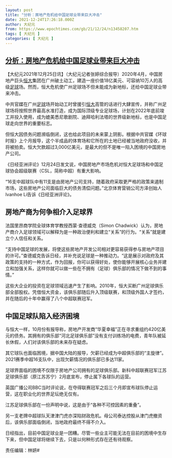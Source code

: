 ```yaml
---
layout: post
title: "分析：房地产危机给中国足球业带来巨大冲击"
date: 2021-12-24T17:26:18.000Z
author: 大纪元
from: https://www.epochtimes.com/gb/21/12/24/n13458207.htm
tags: [ 大纪元 ]
categories: [ 大纪元 ]
---
```

<!--1640366778000-->
[分析：房地产危机给中国足球业带来巨大冲击](https://www.epochtimes.com/gb/21/12/24/n13458207.htm)
------

<div>
<p>【大纪元2021年12月25日讯】（大纪元记者张婷综合报导）2020年4月，中国房地产巨头<a href="https://www.epochtimes.com/gb/tag/%E6%81%92%E5%A4%A7.html">恒大</a>集团在广州破土动工，建造一座价值18亿美元、可容纳10万人的高级<a href="https://www.epochtimes.com/gb/tag/%E8%B6%B3%E7%90%83.html">足球</a>场。然而，恒大危机使广州足球场不但未能成为新地标，还给中国足球业带来冲击。</p><p>中共官媒在广州<a href="https://www.epochtimes.com/gb/tag/%E8%B6%B3%E7%90%83.html">足球</a>场开始动工时曾援引<a href="https://www.epochtimes.com/gb/tag/%E6%81%92%E5%A4%A7.html">恒大</a>高管的话进行大肆宣传，并称广州足球场将按照世界最高水准打造，成为国际顶级专业足球场，计划在2022年底前竣工并投入使用，成为媲美悉尼歌剧院、迪拜哈利法塔的世界级新地标，也是中国足球走向世界的重要标志。</p><p>但恒大因债务问题濒临倒闭，这也给此项目的未来蒙上阴影。根据中共官媒《环球时报》上个月报导，这个半成品的体育场和它所在的土地已经被当地政府没收，并将被拍卖。恒大欠款超过3,000亿美元，是最大的但不是唯一陷入困境的中国房地产公司。</p><p>《日经亚洲评论》12月24日发文说，中国房地产市场危机对恒大足球场和中国足球协会超级联赛（CSL，简称中超）有重大影响。</p><p>“16支中超球队中有11支是由房地产公司支持，随着政府采取更严格的政策来遏制市场，这些房地产公司面临巨大的债务清偿问题。”北京体育营销公司方泽创始人Ivanhoe Li告诉《日经亚洲评论》。</p><h2>房地产商为何争相介入足球界</h2><p>法国里昂商学院全球体育学教授西蒙‧查德威克（Simon Chadwick）认为，房地产商介入足球领域可以解释为是一种政治便利和建立“关系”的行为。“关系”就是建立个人信任和关系。</p><p>“支持中国足球的发展，将使这些房地产开发公司相对更容易获得参与房地产项目的许可。”查德威克告诉日经，并补充说足球是一种推动力。“这是展示对政府及其政策的支持的一种方式，作为回报，你可以获得好处，使你能够开展核心业务并建立和加强关系，这样你就可以做一些在不拥有（足球）俱乐部的情况下做不到的事情。”</p><p>这些大企业的投资在足球领域迅速产生了影响。2010年，恒大买断广州足球俱乐部全部股权。凭借恒大资金，该俱乐部随后升入顶级联赛，和顶级外国人才签约，并在随后的十年中赢得了八个中超联赛冠军。</p><h2>中国足球队陷入经济困境</h2><p>与恒大一样，10月份有报导称，房地产开发商“华夏幸福”正在寻求重组约420亿美元的债务。其拥有的俱乐部“河北足球俱乐部”没有支付训练场的电费，青年队被延长休假，人们对该俱乐部的未来存在疑虑。</p><p>其它球队也面临困境，据中国大陆的报导，欠薪已经成为中超俱乐部的“主旋律”。2021赛季中超16支队中，出现欠薪情况的俱乐部已多达11家。</p><p>足球界面临的困境不仅限于房地产公司拥有的足球俱乐部。新科中超联赛冠军江苏足球俱乐部（原江苏苏宁）2月底宣布，停止属下各球队的运营。</p><p>英国广播公司BBC当时评论说，在夺得联赛冠军之后三个月即宣布球队停止运营，这在职业化的世界足坛绝无仅有。</p><p>江苏足球俱乐部在一份声明中说，这是由于“各种不可控因素的重叠”。</p><p>另一支老牌中超球队天津津门虎亦深陷财政危机。母公司泰达控股从津门虎撤资后，该俱乐部面临倒闭，当地政府最终不得不介入。</p><p>日经指出，目前中国足球业是一团糟。尽管一些业主可能无法在目前的困境中生存下来，但中国足球将继续下去，只是以何种形式存在还有待观察。</p><p>责任编辑：林妍#</p>
</div>
